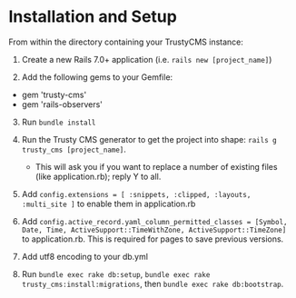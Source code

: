# Installation and Setup

From within the directory containing your TrustyCMS instance:

1. Create a new Rails 7.0+ application (i.e. `rails new [project_name]`)

2. Add the following gems to your Gemfile:

- gem 'trusty-cms'
- gem 'rails-observers'

3. Run `bundle install`

4. Run the Trusty CMS generator to get the project into shape: `rails g trusty_cms [project_name]`.
    - This will ask you if you want to replace a number of existing files (like application.rb); reply Y to all.

5. Add `config.extensions = [ :snippets, :clipped, :layouts, :multi_site ]` to enable them in application.rb

6. Add `config.active_record.yaml_column_permitted_classes = [Symbol, Date, Time, ActiveSupport::TimeWithZone, ActiveSupport::TimeZone]` to application.rb. This is required for pages to save previous versions.

7. Add utf8 encoding to your db.yml

8. Run `bundle exec rake db:setup`, `bundle exec rake trusty_cms:install:migrations`, then
   `bundle exec rake db:bootstrap`.
